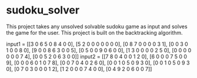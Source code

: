 # sudoku_solver

This project takes any unsolved solvable sudoku game as input and solves the game for the user. This project is built on the backtracking algorithm.

input1 = [[3 0 6 5 0 8 4 0 0],
          [5 2 0 0 0 0 0 0 0],
          [0 8 7 0 0 0 0 3 1],
          [0 0 3 0 1 0 0 8 0],
          [9 0 0 8 6 3 0 0 5],
          [0 5 0 0 9 0 6 0 0], 
          [1 3 0 0 0 0 2 5 0],
          [0 0 0 0 0 0 0 7 4],
          [0 0 5 2 0 6 3 0 0]]
input2 =  [[7 8 0 4 0 0 1 2 0],
           [6 0 0 0 7 5 0 0 9],
           [0 0 0 6 0 1 0 7 8],
           [0 0 7 0 4 0 2 6 0],
           [0 0 1 0 5 0 9 3 0],
           [0 0 1 0 5 0 9 3 0],
           [0 7 0 3 0 0 0 1 2],
           [1 2 0 0 0 7 4 0 0],
           [0 4 9 2 0 6 0 0 7]]
                   
                    
